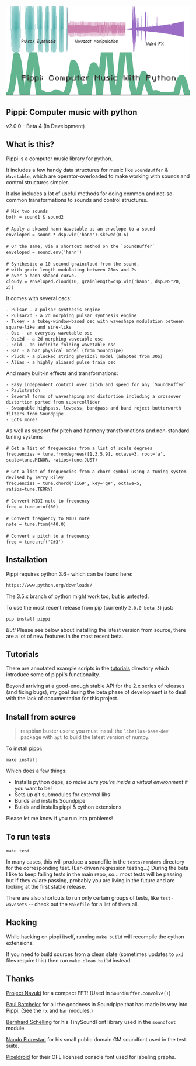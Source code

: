 ![Pippi: Computer music with python](banner.png)

## Pippi: Computer music with python

v2.0.0 - Beta 4 (In Development)

## What is this?

Pippi is a computer music library for python. 

It includes a few handy data structures for music like
`SoundBuffer` & `Wavetable`, which are operator-overloaded 
to make working with sounds and control structures simpler.

It also includes a lot of useful methods for doing common and 
not-so-common transformations to sounds and control structures. 

    # Mix two sounds
    both = sound1 & sound2

    # Apply a skewed hann Wavetable as an envelope to a sound
    enveloped = sound * dsp.win('hann').skewed(0.6)

    # Or the same, via a shortcut method on the `SoundBuffer`
    enveloped = sound.env('hann')

    # Synthesize a 10 second graincloud from the sound, 
    # with grain length modulating between 20ms and 2s 
    # over a hann shaped curve.
    cloudy = enveloped.cloud(10, grainlength=dsp.win('hann', dsp.MS*20, 2))

It comes with several oscs:

    - Pulsar - a pulsar synthesis engine
    - Pulsar2d - a 2d morphing pulsar synthesis engine
    - Tukey - a tukey-window-based osc with waveshape modulation between square-like and sine-like
    - Osc - an everyday wavetable osc
    - Osc2d - a 2d morphing wavetable osc
    - Fold - an infinite folding wavetable osc
    - Bar - a bar physical model (from Soundpipe)
    - Pluck - a plucked string physical model (adapted from JOS)
    - Alias - a highly aliased pulse train osc

And many built-in effects and transformations:

    - Easy independent control over pitch and speed for any `SoundBuffer`
    - Paulstretch
    - Several forms of waveshaping and distortion including a crossover distortion ported from supercollider
    - Sweapable highpass, lowpass, bandpass and band reject butterworth filters from Soundpipe
    - Lots more!

As well as support for pitch and harmony transformations and non-standard tuning systems

    # Get a list of frequencies from a list of scale degrees
    frequencies = tune.fromdegrees([1,3,5,9], octave=3, root='a', scale=tune.MINOR, ratios=tune.JUST)

    # Get a list of frequencies from a chord symbol using a tuning system devised by Terry Riley
    frequencies = tune.chord('ii69', key='g#', octave=5, ratios=tune.TERRY)

    # Convert MIDI note to frequency
    freq = tune.mtof(60)

    # Convert frequency to MIDI note
    note = tune.ftom(440.0)

    # Convert a pitch to a frequency
    freq = tune.ntf('C#3')


## Installation

Pippi requires python 3.6+ which can be found here:

    https://www.python.org/downloads/

The 3.5.x branch of python might work too, but is untested.

To use the most recent release from pip (currently `2.0.0 beta 3`) just:

    pip install pippi

*But!* Please see below about installing the latest version from source, there are a lot of new features in the most recent beta.

## Tutorials

There are annotated example scripts in the [tutorials](tutorials) directory which introduce some of pippi's functionality.

Beyond arriving at a good-enough stable API for the 2.x series of releases (and fixing bugs), my goal during the 
beta phase of development is to deal with the lack of documentation for this project.

## Install from source

> raspbian buster users: you must install the `libatlas-base-dev` package with `apt` to build the latest version of numpy.

To install pippi:

    make install

Which does a few things:

- Installs python deps, so *make sure you're inside a virtual environment* if you want to be!
- Sets up git submodules for external libs
- Builds and installs Soundpipe
- Builds and installs pippi & cython extensions

Please let me know if you run into problems!

## To run tests

    make test

In many cases, this will produce a soundfile in the `tests/renders` directory for the corresponding test. (Ear-driven regression testing...)
During the beta I like to keep failing tests in the main repo, so... most tests will be passing but if they *all* are passing, probably you are living in the future and are looking at the first stable release.

There are also shortcuts to run only certain groups of tests, like `test-wavesets` -- check out the `Makefile` for a list of them all.

## Hacking

While hacking on pippi itself, running `make build` will recompile the cython extensions.

If you need to build sources from a clean slate (sometimes updates to `pxd` files require this) then run `make clean build` instead.

## Thanks

[Project Nayuki](https://www.nayuki.io/page/free-small-fft-in-multiple-languages) for a compact FFT! (Used in `SoundBuffer.convolve()`)

[Paul Batchelor](https://github.com/PaulBatchelor/Soundpipe) for all the goodness in Soundpipe that has made its way into Pippi. (See the `fx` and `bar` modules.)

[Bernhard Schelling](https://zillalib.github.io/) for his TinySoundFont library used in the `soundfont` module.

[Nando Florestan](http://dev.nando.audio/) for his small public domain GM soundfont used in the test suite.

[Pixeldroid](https://github.com/pixeldroid/fonts) for their OFL licensed console font used for labeling graphs.


